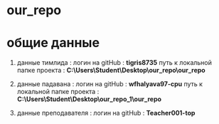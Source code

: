 # our_repo
# общие данные 

1. данные тимлида : 
логин на gitHub : **tigris8735**
путь к локальной папке проекта : **C:\Users\Student\Desktop\our_repo\our_repo**

2. данные падавана : 
логин на gitHub : **wfhalyava97-cpu**
путь к локальной папке проекта : **C:\Users\Student\Desktop\our_repo_1\our_repo**

3. данные преподавателя : 
логин на gitHub : **Teacher001-top**

